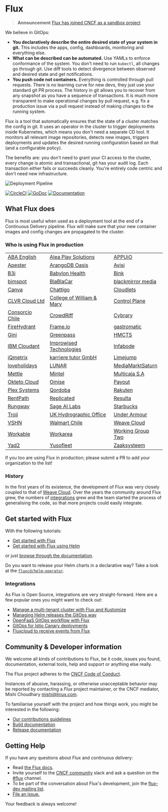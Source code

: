 # Flux

> **Announcement** [Flux has joined CNCF as a sandbox project](https://www.weave.works/blog/flux-joins-the-cncf-sandbox)

We believe in GitOps:

- **You declaratively describe the entire desired state of your
  system in git.** This includes the apps, config, dashboards,
  monitoring and everything else.
- **What can be described can be automated.** Use YAMLs to enforce
  conformance of the system. You don't need to run `kubectl`, all changes go
  through git. Use diff tools to detect divergence between observed and
  desired state and get notifications.
- **You push code not containers.** Everything is controlled through
  pull requests. There is no learning curve for new devs, they just use
  your standard git PR process. The history in git allows you to recover
  from any snapshot as you have a sequence of transactions. It is much
  more transparent to make operational changes by pull request, e.g.
  fix a production issue via a pull request instead of making changes to
  the running system.

Flux is a tool that automatically ensures that the state of a cluster
matches the config in git. It uses an operator in the cluster to trigger
deployments inside Kubernetes, which means you don't need a separate CD tool.
It monitors all relevant image repositories, detects new images, triggers
deployments and updates the desired running configuration based on that
(and a configurable policy).

The benefits are: you don't need to grant your CI access to the cluster, every
change is atomic and transactional, git has your audit log. Each transaction
either fails or succeeds cleanly. You're entirely code centric and don't need
new infrastructure.

![Deployment Pipeline](docs/_files/flux-cd-diagram.png)

[![CircleCI](https://circleci.com/gh/fluxcd/flux.svg?style=svg)](https://circleci.com/gh/fluxcd/flux)
[![GoDoc](https://godoc.org/github.com/fluxcd/flux?status.svg)](https://godoc.org/github.com/fluxcd/flux)
[![Documentation](https://img.shields.io/badge/latest-documentation-informational)](https://docs.fluxcd.io/en/latest/)

## What Flux does

Flux is most useful when used as a deployment tool at the end of a
Continuous Delivery pipeline. Flux will make sure that your new
container images and config changes are propagated to the cluster.

### Who is using Flux in production

|    |     |     |
| -- | --- | --- |
|[ABA English](https://www.abaenglish.com)|[Alea Play Solutions](http://www.alea.com)|[APPUiO](https://appuio.ch)|
|[Apester](https://apester.com)|[ArangoDB Oasis](https://arangodb.com/managed-service)|[Avisi](https://avisi.nl)|
|[B3i](https://b3i.tech/)|[Babylon Health](https://www.babylonhealth.com/)|[Bink](https://bink.com)
|[bimspot](https://bimspot.io)|[BlaBlaCar](https://www.blablacar.com/)|[blackmirror media](https://blackmirror.media)|
|[Canva](https://www.canva.com/)|[Chattigo](https://chattigo.com)|[Cloudlets](https://cloudlets.io)|
|[CLVR Cloud Ltd](https://clvr.cloud)|[College of William & Mary](https://www.wm.edu)|[Control Plane](https://control-plane.io)|
|[Consorcio Chile](https://www.consorcio.cl)|[CrowdRiff](https://crowdriff.com)|[Cybrary](https://cybrary.it)|
|[FireHydrant](https://firehydrant.io)|[Frame.io](https://frame.io)|[gastromatic](https://www.gastromatic.de/)|
|[Gini](https://gini.net)|[Greenpass](https://www.greenpass.com.br/)|[HMCTS](https://www.gov.uk/government/organisations/hm-courts-and-tribunals-service)|
|[IBM Cloudant](https://www.ibm.com/cloud/cloudant)|[Improwised Technologies](https://www.improwised.com/)|[Infabode](https://infabode.com)|
|[iQmetrix](https://www.iqmetrix.com)|[karriere tutor GmbH](https://www.karrieretutor.de)|[Limejump](https://limejump.com)|
|[loveholidays](https://www.loveholidays.com/)|[LUNAR](https://www.lunarway.com/)|[MediaMarktSaturn](https://www.mediamarktsaturn.com)|
|[Mettle](https://mettle.co.uk)|[Mintel](https://www.mintel.com)|[Multicaja S.A](https://www.multicaja.cl)|
|[Okteto Cloud](https://okteto.com/)|[Omise](https://www.omise.co)|[Payout](https://payout.one)|
|[Plex Systems](https://www.plex.com/)|[Qordoba](https://qordoba.com)|[Rakuten](https://rakuten.com)|
|[RentPath](https://rentpath.com)|[Replicated](https://replicated.com)|[Resulta](https://resulta.com)|
|[Rungway](https://rungway.com)|[Sage AI Labs](https://www.sage.com)|[Starbucks](https://www.starbucks.com/)|
|[Troii](https://troii.com/)|[UK Hydrographic Office](https://www.gov.uk/government/organisations/uk-hydrographic-office)|[Under Armour](https://www.underarmour.com)|
|[VSHN](https://vshn.ch)|[Walmart Chile](https://www.walmartchile.cl)|[Weave Cloud](https://cloud.weave.works)|
|[Workable](https://www.workable.com)|[Workarea](https://www.workarea.com)|[Working Group Two](https://wgtwo.com)|
|[Yad2](https://yad2.co.il)|[Yusofleet](https://yusofleet.com)|[Zaaksysteem](https://zaaksysteem.nl)|

If you too are using Flux in production; please submit a PR to add your organization to the list!

### History

In the first years of its existence, the development of Flux was very
closely coupled to that of [Weave
Cloud](https://www.weave.works/product/cloud/). Over the years the community
around Flux grew, the numbers of [integrations](#integrations) grew and
the team started the process of generalising the code, so that more projects
could easily integrate.

## Get started with Flux

With the following tutorials:

- [Get started with Flux](https://docs.fluxcd.io/en/latest/tutorials/get-started)
- [Get started with Flux using Helm](https://docs.fluxcd.io/en/latest/tutorials/get-started-helm)

or just [browse through the documentation](https://docs.fluxcd.io).

Do you want to release your Helm charts in a declarative way?
Take a look at the [`fluxcd/helm-operator`](https://github.com/fluxcd/helm-operator).

### Integrations

As Flux is Open Source, integrations are very straight-forward. Here are
a few popular ones you might want to check out:

- [Manage a multi-tenant cluster with Flux and Kustomize](https://github.com/fluxcd/multi-tenancy)
- [Managing Helm releases the GitOps way](https://github.com/fluxcd/helm-operator-get-started)
- [OpenFaaS GitOps workflow with Flux](https://github.com/stefanprodan/openfaas-flux)
- [GitOps for Istio Canary deployments](https://github.com/stefanprodan/gitops-istio)
- [Fluxcloud to receive events from Flux](https://github.com/justinbarrick/fluxcloud)

## Community & Developer information

We welcome all kinds of contributions to Flux, be it code, issues you found,
documentation, external tools, help and support or anything else really.

The Flux project adheres to the [CNCF Code of
Conduct](https://github.com/cncf/foundation/blob/master/code-of-conduct.md).

Instances of abusive, harassing, or otherwise unacceptable behavior
may be reported by contacting a _Flux_ project maintainer, or the CNCF
mediator, Mishi Choudhary <mishi@linux.com>.

To familiarise yourself with the project and how things work, you might
be interested in the following:

- [Our contributions guidelines](CONTRIBUTING.md)
- [Build documentation](https://docs.fluxcd.io/en/latest/contributing/building)
- [Release documentation](internal/docs/releasing.md)

## <a name="help"></a>Getting Help

If you have any questions about Flux and continuous delivery:

- Read [the Flux docs](https://docs.fluxcd.io).
- Invite yourself to the <a href="https://slack.cncf.io" target="_blank">CNCF community</a>
  slack and ask a question on the [#flux](https://cloud-native.slack.com/messages/flux/)
  channel.
- To be part of the conversation about Flux's development, join the
  [flux-dev mailing list](https://lists.cncf.io/g/cncf-flux-dev).
- [File an issue.](https://github.com/fluxcd/flux/issues/new/choose)

Your feedback is always welcome!

